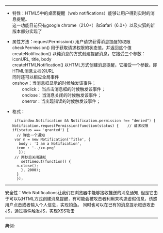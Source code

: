 ------
* 特性：HTML5中的桌面提醒（web notifications）能够让用户得到实时的消息提醒。<br>
      这一功能目前只有google chrome（21.0+）和Safari（6.0+）以及火狐的新版本部分实现了
* 属性方法：requestPermission()  用户请求获得消息提醒的权限<br>
      checkPermission()   用于获取请求权限的状态值，并返回这个值<br>
      createNotification()    以纯消息的方式创建提醒消息，它接受三个参数：iconURL, title, body<br>
      createHTMLNotification()    以HTML方式创建消息提醒，它接受一个参数，即HTML消息文档的URL<br>
      同时还可以相应全局事件<br>
      onshow：当消息框显示的时候触发该事件；<br>
　　  onclick： 当点击消息框的时候触发该事件；<br>
　　  onclose：当消息关闭的时候触发该事件；<br>
　　  onerror：当出现错误的时候触发该事件；
* 格式： 

     ` if(window.Notification && Notification.permission !== "denied") {`<br>
          `Notification.requestPermission(function(status) {    // 请求权限`<br>
             `if(status === 'granted') {`<br>
                `  // 弹出一个通知`<br>
                 ` var n = new Notification('Title', {`<br>
                   `   body : 'I am a Notification',`<br>
                    `  icon : '../xx.png'`<br>
               `   });`<br>
                ` // 两秒后关闭通知`<br>
             `    setTimeout(function() {`<br>
                   `  n.close();`<br>
             `    }, 2000);`<br>
           `  }`<br>
       `  });`
         
------
安全性：Web Notifications让我们在浏览器中能够接收推送的消息通知,
        但是它由于可以以HTML方式创建消息提醒，有可能会被攻击者利用来构造虚假信息，诱惑用户点击或者输入个人信息，实现钓鱼。
        同时也可以在已有的消息提示框嵌攻击JS，通过事件触发JS，实现XSS攻击
        
------
典例:
     
        
